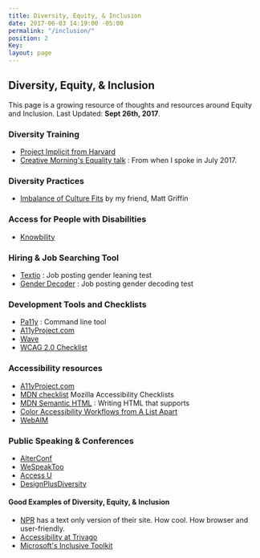 ```yaml
---
title: Diversity, Equity, & Inclusion
date: 2017-06-03 14:19:00 -05:00
permalink: "/inclusion/"
position: 2
Key: 
layout: page
---
```


## Diversity, Equity, & Inclusion

This page is a growing resource of thoughts and resources around Equity and Inclusion. Last Updated: **Sept 26th, 2017**. 

### Diversity Training
- [Project Implicit from Harvard](https://implicit.harvard.edu/implicit/)
- [Creative Morning's Equality talk](https://youtu.be/5pj8E-XbRzE) : From when I spoke in July 2017.

### Diversity Practices
- [Imbalance of Culture Fits](https://alistapart.com/article/the-imbalance-of-culture-fit) by my friend, Matt Griffin

### Access for People with Disabilities
- [Knowbility](https://www.knowbility.org/)

### Hiring & Job Searching Tool
- [Textio](https://textio.com/) : Job posting gender leaning test
- [Gender Decoder](http://gender-decoder.katmatfield.com/) : Job posting gender decoding test

### Development Tools and Checklists
- [Pa11y](https://github.com/pa11y/pa11y) : Command line tool 
- [A11yProject.com](http://a11yproject.com/checklist.html)
- [Wave](http://wave.webaim.org/)
- [WCAG 2.0 Checklist](http://webaim.org/standards/wcag/checklist)

### Accessibility resources
- [A11yProject.com](http://a11yproject.com/)
- [MDN checklist](https://developer.mozilla.org/en-US/docs/Web/Accessibility/Mobile_accessibility_checklist) Mozilla Accessibility Checklists
- [MDN Semantic HTML](https://developer.mozilla.org/en-US/docs/Web/HTML/Element) : Writing HTML that supports 
- [Color Accessibility Workflows from A List Apart](https://alistapart.com/article/color-accessibility-workflows)
- [WebAIM](http://webaim.org/)

### Public Speaking & Conferences
- [AlterConf](http://alterconf.com)
- [WeSpeakToo](http://wespeaktoo.org/)
- [Access U](https://www.knowbility.org/education/accessu/)
- [DesignPlusDiversity](http://designplusdiversity.org/)


#### Good Examples of Diversity, Equity, & Inclusion
- [NPR](http://thin.npr.org/) has a text only version of their site. How cool. How browser and user-friendly.
- [Accessibility at Trivago](http://tech.trivago.com/2017/09/26/accessibility-at-trivago/)
- [Microsoft's Inclusive Toolkit](https://www.microsoft.com/en-us/design/inclusive)


